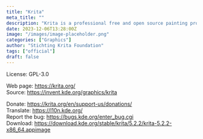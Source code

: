 ```yaml
---
title: "Krita"
meta_title: ""
description: "Krita is a professional free and open source painting program"
date: 2023-12-06T13:28:00Z
image: "/images/image-placeholder.png"
categories: ["Graphics"]
author: "Stichting Krita Foundation"
tags: ["official"]
draft: false
---
```


License: GPL-3.0

Web page: https://krita.org/  
Source: https://invent.kde.org/graphics/krita

Donate: https://krita.org/en/support-us/donations/  
Translate: https://l10n.kde.org/  
Report the bug: https://bugs.kde.org/enter_bug.cgi  
Download: https://download.kde.org/stable/krita/5.2.2/krita-5.2.2-x86_64.appimage
